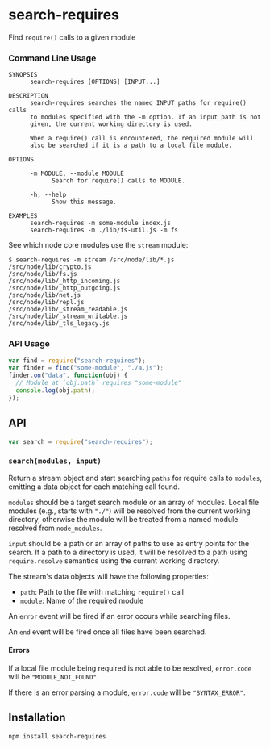 # search-requires

Find `require()` calls to a given module

### Command Line Usage

```
SYNOPSIS
      search-requires [OPTIONS] [INPUT...]

DESCRIPTION
      search-requires searches the named INPUT paths for require() calls
      to modules specified with the -m option. If an input path is not
      given, the current working directory is used.

      When a require() call is encountered, the required module will
      also be searched if it is a path to a local file module.

OPTIONS

      -m MODULE, --module MODULE
            Search for require() calls to MODULE.

      -h, --help
            Show this message.

EXAMPLES
      search-requires -m some-module index.js
      search-requires -m ./lib/fs-util.js -m fs
```

See which node core modules use the `stream` module:

```
$ search-requires -m stream /src/node/lib/*.js
/src/node/lib/crypto.js
/src/node/lib/fs.js
/src/node/lib/_http_incoming.js
/src/node/lib/_http_outgoing.js
/src/node/lib/net.js
/src/node/lib/repl.js
/src/node/lib/_stream_readable.js
/src/node/lib/_stream_writable.js
/src/node/lib/_tls_legacy.js
```

### API Usage

```js
var find = require("search-requires");
var finder = find("some-module", "./a.js");
finder.on("data", function(obj) {
  // Module at `obj.path` requires "some-module"
  console.log(obj.path);
});
```

## API

```js
var search = require("search-requires");
```

### `search(modules, input)`

Return a stream object and start searching `paths` for require calls
to `modules`, emitting a data object for each matching call found.

`modules` should be a target search module or an array of modules.
Local file modules (e.g., starts with `"./"`) will be resolved from the
current working directory, otherwise the module will be treated from a
named module resolved from `node_modules`.

`input` should be a path or an array of paths to use as entry points for
the search. If a path to a directory is used, it will be resolved to a
path using `require.resolve` semantics using the current working
directory.

The stream's data objects will have the following properties:

 * `path`: Path to the file with matching `require()` call
 * `module`: Name of the required module

An `error` event will be fired if an error occurs while searching files.

An `end` event will be fired once all files have been searched.

#### Errors

If a local file module being required is not able to be resolved,
`error.code` will be `"MODULE_NOT_FOUND"`.

If there is an error parsing a module, `error.code` will be
`"SYNTAX_ERROR"`.

## Installation

```
npm install search-requires
```
